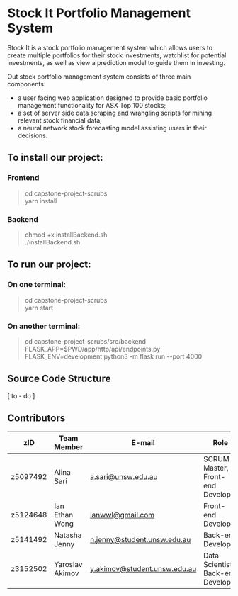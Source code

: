 # Stock It Portfolio Management System
Stock It is a stock portfolio management system which allows users to create multiple portfolios for their stock investments, watchlist for potential investments, as well as view a prediction model to guide them in investing.

Out stock portfolio management system consists of three main components:
* a user facing web application designed to provide basic portfolio management functionality for ASX Top 100 stocks;
* a set of server side data scraping and wrangling scripts for mining relevant stock financial data;
* a neural network stock forecasting model assisting users in their  decisions.


## To install our project:
### Frontend
> cd capstone-project-scrubs <br>
> yarn install

### Backend
> chmod +x installBackend.sh <br>
> ./installBackend.sh

## To run our project:
### On one terminal:
> cd capstone-project-scrubs <br>
> yarn start
### On another terminal:
> cd capstone-project-scrubs/src/backend <br>
> FLASK_APP=$PWD/app/http/api/endpoints.py FLASK_ENV=development python3 -m flask run --port 4000

## Source Code Structure
[ to - do ]


## Contributors
zID | Team Member | E-mail | Role
------------ | ------------ | ------------ | -------------
z5097492 | Alina Sari | a.sari@unsw.edu.au | SCRUM Master, Front-end Developer
z5124648 | Ian Ethan Wong | ianwwl@gmail.com | Front-end Developer
z5141492 | Natasha Jenny | n.jenny@student.unsw.edu.au | Back-end Developer
z3152502 | Yaroslav Akimov | y.akimov@student.unsw.edu.au | Data Scientist, Back-end Developer


